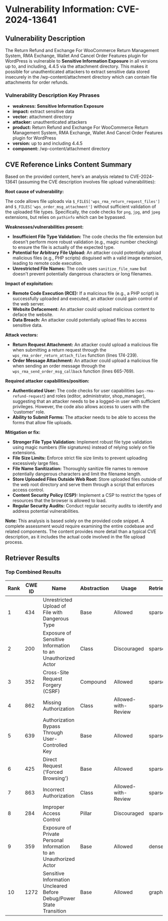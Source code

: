 # Vulnerability Information: CVE-2024-13641

## Vulnerability Description
The Return Refund and Exchange For WooCommerce Return Management System, RMA Exchange, Wallet And Cancel Order Features plugin for WordPress is vulnerable to **Sensitive Information Exposure** in all versions up to, and including, 4.4.5 via the attachment directory. This makes it possible for unauthenticated attackers to extract sensitive data stored insecurely in the /wp-content/attachment directory which can contain file attachments for order refunds.

### Vulnerability Description Key Phrases
- **weakness:** **Sensitive Information Exposure**
- **impact:** extract sensitive data
- **vector:** attachment directory
- **attacker:** unauthenticated attackers
- **product:** Return Refund and Exchange For WooCommerce Return Management System, RMA Exchange, Wallet And Cancel Order Features plugin for WordPress
- **version:** up to and including 4.4.5
- **component:** /wp-content/attachment directory

## CVE Reference Links Content Summary
Based on the provided content, here's an analysis related to CVE-2024-13641 (assuming the CVE description involves file upload vulnerabilities):

**Root cause of vulnerability:**

The code allows file uploads via `$_FILES['wps_rma_return_request_files']` and `$_FILES['wps_order_msg_attachment']` without sufficient validation of the uploaded file types.  Specifically, the code checks for `png`, `jpg`, and `jpeg` extensions, but relies on `pathinfo` which can be bypassed.

**Weaknesses/vulnerabilities present:**

*   **Insufficient File Type Validation:** The code checks the file extension but doesn't perform more robust validation (e.g., magic number checking) to ensure the file is actually of the expected type.
*   **Potential for Arbitrary File Upload:**  An attacker could potentially upload malicious files (e.g., PHP scripts) disguised with a valid image extension, leading to remote code execution.
*   **Unrestricted File Names:** The code uses `sanitize_file_name` but doesn't prevent potentially dangerous characters or long filenames.

**Impact of exploitation:**

*   **Remote Code Execution (RCE):** If a malicious file (e.g., a PHP script) is successfully uploaded and executed, an attacker could gain control of the web server.
*   **Website Defacement:** An attacker could upload malicious content to deface the website.
*   **Data Breach:** An attacker could potentially upload files to access sensitive data.

**Attack vectors:**

*   **Return Request Attachment:** An attacker could upload a malicious file when submitting a return request through the `wps_rma_order_return_attach_files` function (lines 174-239).
*   **Order Message Attachment:** An attacker could upload a malicious file when sending an order message through the `wps_rma_send_order_msg_callback` function (lines 665-769).

**Required attacker capabilities/position:**

*   **Authenticated User:** The code checks for user capabilities (`wps-rma-refund-request`) and roles (editor, administrator, shop\_manager), suggesting that an attacker needs to be a logged-in user with sufficient privileges. However, the code also allows access to users with the 'customer' role.
*   **Ability to Submit Forms:** The attacker needs to be able to access the forms that allow file uploads.

**Mitigation or fix:**

*   **Stronger File Type Validation:** Implement robust file type validation using magic numbers (file signatures) instead of relying solely on file extensions.
*   **File Size Limits:** Enforce strict file size limits to prevent uploading excessively large files.
*   **File Name Sanitization:**  Thoroughly sanitize file names to remove potentially dangerous characters and limit the filename length.
*   **Store Uploaded Files Outside Web Root:** Store uploaded files outside of the web root directory and serve them through a script that enforces access control.
*   **Content Security Policy (CSP):** Implement a CSP to restrict the types of resources that the browser is allowed to load.
*   **Regular Security Audits:** Conduct regular security audits to identify and address potential vulnerabilities.

**Note:** This analysis is based solely on the provided code snippet. A complete assessment would require examining the entire codebase and related components. The content provides more detail than a typical CVE description, as it includes the actual code involved in the file upload process.

## Retriever Results

### Top Combined Results

| Rank | CWE ID | Name | Abstraction | Usage  | Retrievers | Individual Scores |
|------|--------|------|-------------|-------|------------|-------------------|
| 1 | 434 | Unrestricted Upload of File with Dangerous Type | Base | Allowed | sparse | 0.342 |
| 2 | 200 | Exposure of Sensitive Information to an Unauthorized Actor | Class | Discouraged | sparse | 0.340 |
| 3 | 352 | Cross-Site Request Forgery (CSRF) | Compound | Allowed | sparse | 0.332 |
| 4 | 862 | Missing Authorization | Class | Allowed-with-Review | sparse | 0.329 |
| 5 | 639 | Authorization Bypass Through User-Controlled Key | Base | Allowed | sparse | 0.325 |
| 6 | 425 | Direct Request ('Forced Browsing') | Base | Allowed | sparse | 0.325 |
| 7 | 863 | Incorrect Authorization | Class | Allowed-with-Review | sparse | 0.321 |
| 8 | 284 | Improper Access Control | Pillar | Discouraged | sparse | 0.319 |
| 9 | 359 | Exposure of Private Personal Information to an Unauthorized Actor | Base | Allowed | dense | 0.524 |
| 10 | 1272 | Sensitive Information Uncleared Before Debug/Power State Transition | Base | Allowed | graph | 0.002 |


